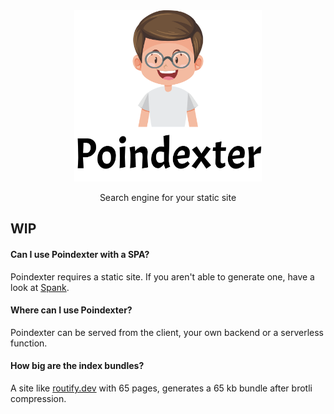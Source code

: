 <div style="text-align: center">
<img src="./poindexter.svg" width="300px">

Search engine for your static site
</div>

## WIP



#### Can I use Poindexter with a SPA?
Poindexter requires a static site. If you aren't able to generate one, have a look at [Spank](https://github.com/roxiness/spank).

#### Where can I use Poindexter?
Poindexter can be served from the client, your own backend or a serverless function.

#### How big are the index bundles?
A site like [routify.dev](https://routify.dev) with 65 pages, generates a 65 kb bundle after brotli compression.